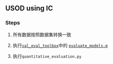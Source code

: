## USOD using IC

### Steps

1. 所有数据按照数据集转换一致

2. 执行[`sal_eval_toolbox`](https://github.com/ArcherFMY/sal_eval_toolbox)中的
[`evaluate_models.m`](https://github.com/ArcherFMY/sal_eval_toolbox/blob/master/tools/evaluate_models.m)

3. 执行`quantitative_evaluation.py`

